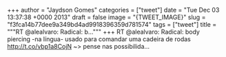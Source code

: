 
+++
author = "Jaydson Gomes"
categories = ["tweet"]
date = "Tue Dec 03 13:37:38 +0000 2013"
draft = false
image = "{TWEET_IMAGE}"
slug = "f3fca14b77dee9a349bd4ad9918396359d781574"
tags = ["tweet"]
title = """RT @alealvaro: Radical: b..."""
+++
RT @alealvaro: Radical: body piercing -na língua- usado para comandar uma cadeira de rodas http://t.co/vbp1a8CojN  ~&gt; pense nas possibilida…
